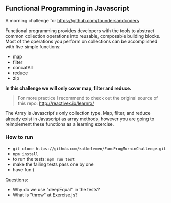 ## Functional Programming in Javascript
A morning challenge for https://github.com/foundersandcoders


Functional programming provides developers with the tools to abstract common collection operations into reusable, composable building blocks. Most of the operations you perform on collections can be accomplished with five simple functions:

- map
- filter
- concatAll
- reduce
- zip

**In this challenge we will only cover map, filter and reduce.** 

> For more practice I recommend to check out the original source of this repo: http://reactivex.io/learnrx/

The Array is Javascript's only collection type. Map, filter, and reduce already exist in Javascript as array methods, however you are going to reimplement these functions as a learning exercise.

### How to run

- ``` git clone https://github.com/katkelemen/FuncProgMorninChallenge.git ```
- ``` npm install ```
- to run the tests: ``` npm run test ```
- make the failing tests pass one by one
- have fun:)

Questions:
- Why do we use "deepEqual" in the tests?
- What is "throw" at Exercise.js?
